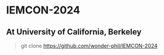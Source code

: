 ﻿# IEMCON-2024
##
## At University of California, Berkeley

> git clone https://github.com/wonder-phil/IEMCON-2024

